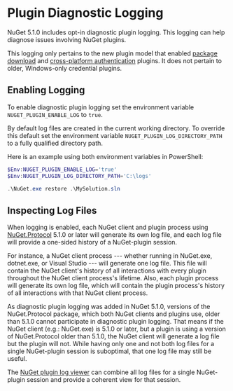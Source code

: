 # Plugin Diagnostic Logging

NuGet 5.1.0 includes opt-in diagnostic plugin logging.  This logging can help diagnose issues involving NuGet plugins.

This logging only pertains to the new plugin model that enabled [package download](https://github.com/NuGet/Home/wiki/NuGet-Package-Download-Plugin) and [cross-platform authentication](https://github.com/NuGet/Home/wiki/NuGet-cross-plat-authentication-plugin) plugins.  It does not pertain to older, Windows-only credential plugins.

## Enabling Logging

To enable diagnostic plugin logging set the environment variable `NUGET_PLUGIN_ENABLE_LOG` to `true`.

By default log files are created in the current working directory.  To override this default set the environment variable `NUGET_PLUGIN_LOG_DIRECTORY_PATH` to a fully qualified directory path.

Here is an example using both environment variables in PowerShell:

```PowerShell
$Env:NUGET_PLUGIN_ENABLE_LOG='true'
$Env:NUGET_PLUGIN_LOG_DIRECTORY_PATH='C:\logs'

.\NuGet.exe restore .\MySolution.sln
```

## Inspecting Log Files

When logging is enabled, each NuGet client and plugin process using [NuGet.Protocol](https://www.nuget.org/packages/NuGet.Protocol) 5.1.0 or later will generate its own log file, and each log file will provide a one-sided history of a NuGet-plugin session.

For instance, a NuGet client process --- whether running in NuGet.exe, dotnet.exe, or Visual Studio --- will generate one log file.  This file will contain the NuGet client's history of all interactions with every plugin throughout the NuGet client process's lifetime.  Also, each plugin process will generate its own log file, which will contain the plugin process's history of all interactions with that NuGet client process.

As diagnostic plugin logging was added in NuGet 5.1.0, versions of the NuGet.Protocol package, which both NuGet clients and plugins use, older than 5.1.0 cannot participate in diagnostic plugin logging.  That means if the NuGet client (e.g.:  NuGet.exe) is 5.1.0 or later, but a plugin is using a version of NuGet.Protocol older than 5.1.0, the NuGet client will generate a log file but the plugin will not.  While having only one and not both log files for a single NuGet-plugin session is suboptimal, that one log file may still be useful.

The [NuGet plugin log viewer](https://github.com/NuGet/Entropy/tree/master/NuGet.Protocol.Plugins.LogViewer) can combine all log files for a single NuGet-plugin session and provide a coherent view for that session.
